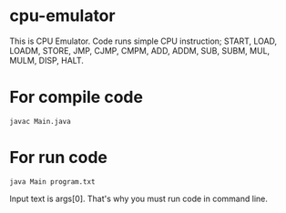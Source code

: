 # cpu-emulator
This is CPU Emulator.
Code runs simple CPU instruction;
START,
LOAD,
LOADM,
STORE,
JMP,
CJMP,
CMPM,
ADD,
ADDM,
SUB,
SUBM,
MUL,
MULM,
DISP,
HALT.

# For compile code
``` javac Main.java ```
# For run code
``` java Main program.txt ```

Input text is args[0]. That's why you must run code in command line.
